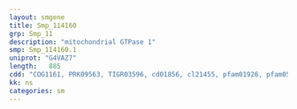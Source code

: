 ```yaml
---
layout: smgene
title: Smp_114160
grp: Smp_11
description: "mitochondrial GTPase 1"
smp: Smp_114160.1
uniprot: "G4VAZ7"
length:   885
cdd: "COG1161, PRK09563, TIGR03596, cd01856, cl21455, pfam01926, pfam05049"
kk: ns
categories: sm
---
```

